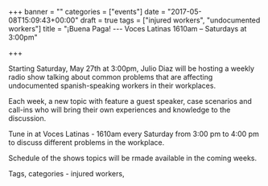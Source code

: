 +++
banner = ""
categories = ["events"]
date = "2017-05-08T15:09:43+00:00"
draft = true
tags = ["injured workers", "undocumented workers"]
title = "¡Buena Paga! --- Voces Latinas 1610am – Saturdays at 3:00pm"

+++


Starting Saturday, May 27th at 3:00pm, Julio Diaz will be hosting a weekly radio show talking about common problems that are affecting undocumented spanish-speaking workers in their workplaces.

Each week, a new topic with feature a guest speaker, case scenarios and call-ins who will bring their own experiences and knowledge to the discussion.

Tune in at Voces Latinas - 1610am every Saturday from 3:00 pm to 4:00 pm to discuss different problems in the workplace.

Schedule of the shows topics will be rmade available in the coming weeks.

Tags, categories - injured workers,